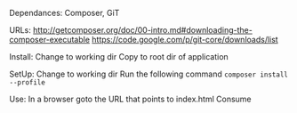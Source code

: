 Dependances:
Composer, GiT

URLs:
http://getcomposer.org/doc/00-intro.md#downloading-the-composer-executable
https://code.google.com/p/git-core/downloads/list

Install:
Change to working dir
Copy to root dir of application

SetUp:
Change to working dir
Run the following command
`composer install --profile`

Use:
In a browser goto the URL that points to index.html
Consume
